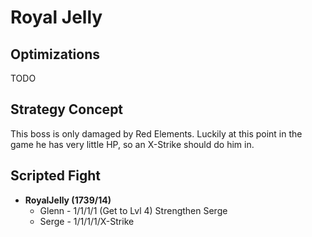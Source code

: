 # Royal Jelly

## Optimizations

TODO

## Strategy Concept

This boss is only damaged by Red Elements. Luckily at this point in the game he
has very little HP, so an X-Strike should do him in.

## Scripted Fight

  * **RoyalJelly (1739/14)**
    * Glenn - 1/1/1/1 (Get to Lvl 4) Strengthen Serge
    * Serge - 1/1/1/1/X-Strike